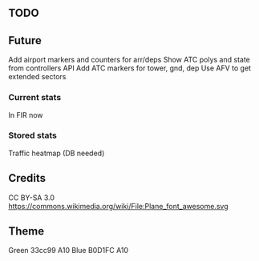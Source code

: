 ## TODO

## Future
Add airport markers and counters for arr/deps
Show ATC polys and state from controllers API
Add ATC markers for tower, gnd, dep
Use AFV to get extended sectors

### Current stats
In FIR now

### Stored stats
Traffic heatmap (DB needed)

## Credits
CC BY-SA 3.0
https://commons.wikimedia.org/wiki/File:Plane_font_awesome.svg 

## Theme

Green 33cc99 A10
Blue B0D1FC A10